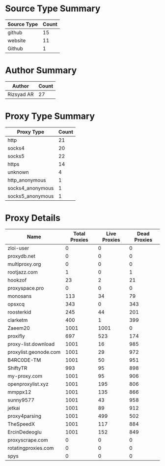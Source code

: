 # Source Type Summary

| Source Type | Count |
|-------------|-------|
| github | 15 |
| website | 11 |
| Github | 1 |


# Author Summary

| Author | Count |
|--------|-------|
| Rizsyad AR | 27 |


# Proxy Type Summary

| Proxy Type | Count |
|------------|-------|
| http | 21 |
| socks4 | 20 |
| socks5 | 22 |
| https | 14 |
| unknown | 4 |
| http_anonymous | 1 |
| socks4_anonymous | 1 |
| socks5_anonymous | 1 |


# Proxy Details

| Name | Total Proxies | Live Proxies | Dead Proxies |
|------|---------------|--------------|---------------|
| zloi-user | 0 | 0 | 0 |
| proxydb.net | 0 | 0 | 0 |
| multiproxy.org | 0 | 0 | 0 |
| rootjazz.com | 1 | 0 | 1 |
| hookzof | 23 | 2 | 21 |
| proxyspace.pro | 0 | 0 | 0 |
| monosans | 113 | 34 | 79 |
| opsxcq | 343 | 0 | 343 |
| roosterkid | 245 | 44 | 201 |
| clarketm | 400 | 1 | 399 |
| Zaeem20 | 1001 | 1001 | 0 |
| proxifly | 697 | 523 | 174 |
| proxy-list.download | 1001 | 16 | 985 |
| proxylist.geonode.com | 1001 | 29 | 972 |
| B4RC0DE-TM | 1001 | 50 | 951 |
| ShiftyTR | 993 | 95 | 898 |
| my-proxy.com | 1001 | 95 | 906 |
| openproxylist.xyz | 1001 | 195 | 806 |
| mmppx12 | 1001 | 135 | 866 |
| sunny9577 | 1001 | 43 | 958 |
| jetkai | 1001 | 89 | 912 |
| proxy4parsing | 1001 | 499 | 502 |
| TheSpeedX | 1001 | 117 | 884 |
| ErcinDedeoglu | 1001 | 152 | 849 |
| proxyscrape.com | 0 | 0 | 0 |
| rotatingproxies.com | 0 | 0 | 0 |
| spys | 0 | 0 | 0 |
